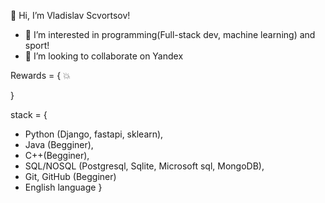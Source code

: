 👋 Hi, I’m Vladislav Scvortsov!
- 👀 I’m interested in programming(Full-stack dev, machine learning) and sport!
- 💞️ I’m looking to collaborate on Yandex

Rewards = {
💥

}

stack = {
- Python (Django, fastapi, sklearn),
- Java (Begginer),
- C++(Begginer),
- SQL/NOSQL (Postgresql, Sqlite, Microsoft sql, MongoDB),
- Git, GitHub (Begginer)
- English language
  }
